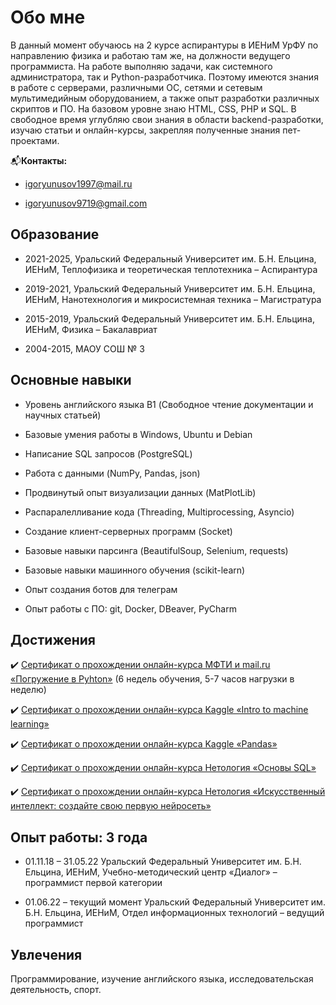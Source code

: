 # Обо мне
В данный момент обучаюсь на 2 курсе аспирантуры в ИЕНиМ УрФУ по направлению физика и работаю там же, на должности ведущего программиста. На работе выполняю задачи, как системного администратора, так и Python-разработчика. Поэтому имеются знания в работе с серверами, различными ОС, сетями и сетевым мультимедийным оборудованием, а также опыт разработки различных скриптов и ПО. На базовом уровне знаю HTML, CSS, PHP и SQL. В свободное время углубляю свои знания в области backend-разработки, изучаю статьи и онлайн-курсы, закрепляя полученные знания пет-проектами.
  

📬**Контакты:** 

- igoryunusov1997@mail.ru

- igoryunusov9719@gmail.com

## Образование
- 2021-2025, Уральский Федеральный Университет им. Б.Н. Ельцина, ИЕНиМ, Теплофизика и теоретическая теплотехника – Аспирантура

- 2019-2021, Уральский Федеральный Университет им. Б.Н. Ельцина, ИЕНиМ, Нанотехнология и микросистемная техника – Магистратура

- 2015-2019, Уральский Федеральный Университет им. Б.Н. Ельцина, ИЕНиМ, Физика – Бакалавриат

- 2004-2015, МАОУ СОШ № 3

## Основные навыки
- Уровень английского языка B1 (Свободное чтение документации и научных статьей) 

- Базовые умения работы в Windows, Ubuntu и Debian
 
- Написание SQL запросов (PostgreSQL)

- Работа с данными (NumPy, Pandas, json)

- Продвинутый опыт визуализации данных (MatPlotLib)

- Распаралелливание кода (Threading, Multiprocessing, Asyncio)

- Создание клиент-серверных программ (Socket)

- Базовые навыки парсинга (BeautifulSoup, Selenium, requests)

- Базовые навыки машинного обучения (scikit-learn)

- Опыт создания ботов для телеграм

- Опыт работы с ПО: git, Docker, DBeaver, PyCharm

## Достижения
✔️ [Сертификат о прохождении онлайн-курса МФТИ и mail.ru «Погружение в Pyhton»](https://coursera.org/share/351a79864c64baab7e2c5bff86371d5d) (6 недель обучения, 5-7 часов нагрузки в неделю)

✔️ [Сертификат о прохождении онлайн-курса Kaggle «Intro to machine learning»](https://www.kaggle.com/learn/certification/igoryunusov/intro-to-machine-learning)

✔️ [Сертификат о прохождении онлайн-курса Kaggle «Pandas»](https://www.kaggle.com/learn/certification/igoryunusov/pandas) 

✔️ [Сертификат о прохождении онлайн-курса Нетология «Основы SQL»](SQLBASIC.pdf)

✔️ [Сертификат о прохождении онлайн-курса Нетология «Искусственный интеллект: создайте свою
первую нейросеть»](certificate_netology_ai.pdf)

## Опыт работы: 3 года
- 01.11.18 – 31.05.22
Уральский Федеральный Университет им. Б.Н. Ельцина, ИЕНиМ, Учебно-методический центр «Диалог» – программист первой категории

- 01.06.22 – текущий момент
Уральский Федеральный Университет им. Б.Н. Ельцина, ИЕНиМ, Отдел информационных технологий – ведущий программист

## Увлечения

Программирование, изучение английского языка, исследовательская деятельность, спорт.




